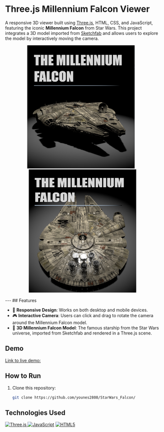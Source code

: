 # Three.js Millennium Falcon Viewer

A responsive 3D viewer built using [Three.js](https://threejs.org/), HTML, CSS, and JavaScript, featuring the iconic **Millennium Falcon** from Star Wars. This project integrates a 3D model imported from [Sketchfab](https://sketchfab.com/3d-models/millennium-falcon-6a27ba566af142708743ccb8b4668d4b) and allows users to explore the model by interactively moving the camera.

<p align="center">
  <img src="M1.png" alt="Screenshot 1" width="350" height="400" style="margin-right: 10px;">
  <img src="M2.png" alt="Screenshot 2" width="350" height="400">
</p>
---
## Features

- 📱 **Responsive Design**: Works on both desktop and mobile devices.
- 🎮 **Interactive Camera**: Users can click and drag to rotate the camera around the Millennium Falcon model.
- 🌌 **3D Millennium Falcon Model**: The famous starship from the Star Wars universe, imported from Sketchfab and rendered in a Three.js scene.

## Demo

[Link to live demo: ](https://younes2808.github.io/StarWars_Falcon/)

## How to Run

1. Clone this repository:
   ```bash
   git clone https://github.com/younes2808/StarWars_Falcon/

## Technologies Used
<p>
<a href="https://threejs.org/" target="_blank" rel="noreferrer">
 <img src="https://static-00.iconduck.com/assets.00/brand-threejs-icon-2048x2048-r0se91eh.png" width="36" height="36" alt="Three.js" />
</a>
<a href="https://developer.mozilla.org/en-US/docs/Web/JavaScript" target="_blank" rel="noreferrer"><img src="https://raw.githubusercontent.com/danielcranney/readme-generator/main/public/icons/skills/javascript-colored.svg" width="36" height="36" alt="JavaScript" /></a>
<a href="https://developer.mozilla.org/en-US/docs/Glossary/HTML5" target="_blank" rel="noreferrer"><img src="https://raw.githubusercontent.com/danielcranney/readme-generator/main/public/icons/skills/html5-colored.svg" width="36" height="36" alt="HTML5" /></a>
</p>
